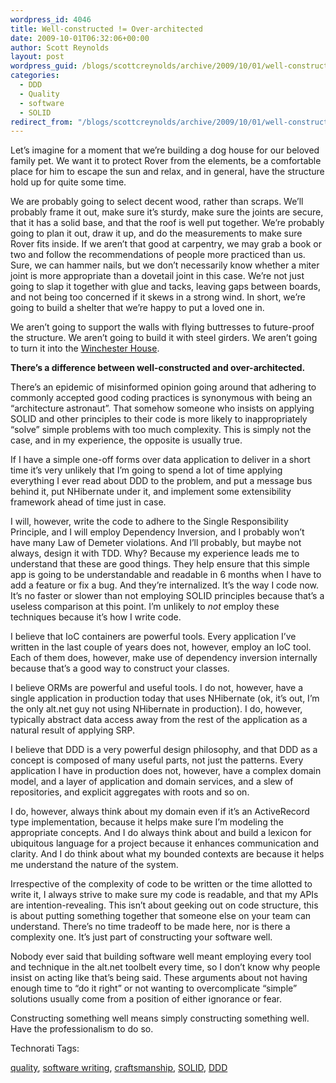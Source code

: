 ```yaml
---
wordpress_id: 4046
title: Well-constructed != Over-architected
date: 2009-10-01T06:32:06+00:00
author: Scott Reynolds
layout: post
wordpress_guid: /blogs/scottcreynolds/archive/2009/10/01/well-constructed-over-architected.aspx
categories:
  - DDD
  - Quality
  - software
  - SOLID
redirect_from: "/blogs/scottcreynolds/archive/2009/10/01/well-constructed-over-architected.aspx/"
---
```

Let&#8217;s imagine for a moment that we&#8217;re building a dog house for our beloved family pet. We want it to protect Rover from the elements, be a comfortable place for him to escape the sun and relax, and in general, have the structure hold up for quite some time.

We are probably going to select decent wood, rather than scraps. We&#8217;ll probably frame it out, make sure it&#8217;s sturdy, make sure the joints are secure, that it has a solid base, and that the roof is well put together. We&#8217;re probably going to plan it out, draw it up, and do the measurements to make sure Rover fits inside. If we aren&#8217;t that good at carpentry, we may grab a book or two and follow the recommendations of people more practiced than us. Sure, we can hammer nails, but we don&#8217;t necessarily know whether a miter joint is more appropriate than a dovetail joint in this case. We&#8217;re not just going to slap it together with glue and tacks, leaving gaps between boards, and not being too concerned if it skews in a strong wind. In short, we&#8217;re going to build a shelter that we&#8217;re happy to put a loved one in.

We aren&#8217;t going to support the walls with flying buttresses to future-proof the structure. We aren&#8217;t going to build it with steel girders. We aren&#8217;t going to turn it into the [Winchester House](http://www.winchestermysteryhouse.com/).

**There&#8217;s a difference between well-constructed and over-architected.**

There&#8217;s an epidemic of misinformed opinion going around that adhering to commonly accepted good coding practices is synonymous with being an &#8220;architecture astronaut&#8221;. That somehow someone who insists on applying SOLID and other principles to their code is more likely to inappropriately &#8220;solve&#8221; simple problems with too much complexity. This is simply not the case, and in my experience, the opposite is usually true.

If I have a simple one-off forms over data application to deliver in a short time it&#8217;s very unlikely that I&#8217;m going to spend a lot of time applying everything I ever read about DDD to the problem, and put a message bus behind it, put NHibernate under it, and implement some extensibility framework ahead of time just in case.

I will, however, write the code to adhere to the Single Responsibility Principle, and I will employ Dependency Inversion, and I probably won&#8217;t have many Law of Demeter violations. And I&#8217;ll probably, but maybe not always, design it with TDD. Why? Because my experience leads me to understand that these are good things. They help ensure that this simple app is going to be understandable and readable in 6 months when I have to add a feature or fix a bug. And they&#8217;re internalized. It&#8217;s the way I code now. It&#8217;s no faster or slower than not employing SOLID principles because that&#8217;s a useless comparison at this point. I&#8217;m unlikely to _not_ employ these techniques because it&#8217;s how I write code.

I believe that IoC containers are powerful tools. Every application I&#8217;ve written in the last couple of years does not, however, employ an IoC tool. Each of them does, however, make use of dependency inversion internally because that&#8217;s a good way to construct your classes.

I believe ORMs are powerful and useful tools. I do not, however, have a single application in production today that uses NHibernate (ok, it&#8217;s out, I&#8217;m the only alt.net guy not using NHibernate in production). I do, however, typically abstract data access away from the rest of the application as a natural result of applying SRP.

I believe that DDD is a very powerful design philosophy, and that DDD as a concept is composed of many useful parts, not just the patterns. Every application I have in production does not, however, have a complex domain model, and a layer of application and domain services, and a slew of repositories, and explicit aggregates with roots and so on. 

I do, however, always think about my domain even if it&#8217;s an ActiveRecord type implementation, because it helps make sure I&#8217;m modeling the appropriate concepts. And I do always think about and build a lexicon for ubiquitous language for a project because it enhances communication and clarity. And I do think about what my bounded contexts are because it helps me understand the nature of the system.

Irrespective of the complexity of code to be written or the time allotted to write it, I always strive to make sure my code is readable, and that my APIs are intention-revealing. This isn&#8217;t about geeking out on code structure, this is about putting something together that someone else on your team can understand. There&#8217;s no time tradeoff to be made here, nor is there a complexity one. It&#8217;s just part of constructing your software well.

Nobody ever said that building software well meant employing every tool and technique in the alt.net toolbelt every time, so I don&#8217;t know why people insist on acting like that&#8217;s being said. These arguments about not having enough time to &#8220;do it right&#8221; or not wanting to overcomplicate &#8220;simple&#8221; solutions usually come from a position of either ignorance or fear.

Constructing something well means simply constructing something well. Have the professionalism to do so.

<!-- Technorati Tags Start -->

Technorati Tags:
  
<a href="http://technorati.com/tag/quality" rel="tag">quality</a>, <a href="http://technorati.com/tag/software%20writing" rel="tag">software writing</a>, <a href="http://technorati.com/tag/craftsmanship" rel="tag">craftsmanship</a>, <a href="http://technorati.com/tag/SOLID" rel="tag">SOLID</a>, <a href="http://technorati.com/tag/DDD" rel="tag">DDD</a> 

<!-- Technorati Tags End -->